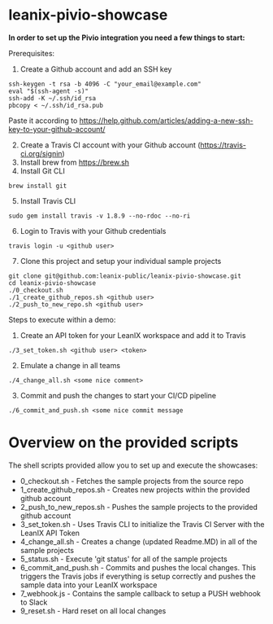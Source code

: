 # leanix-pivio-showcase

**In order to set up the Pivio integration you need a few things to start:**

Prerequisites:

1. Create a Github account and add an SSH key 
```
ssh-keygen -t rsa -b 4096 -C "your_email@example.com"
eval "$(ssh-agent -s)"
ssh-add -K ~/.ssh/id_rsa
pbcopy < ~/.ssh/id_rsa.pub
```
Paste it according to https://help.github.com/articles/adding-a-new-ssh-key-to-your-github-account/


2. Create a Travis CI account with your Github account (https://travis-ci.org/signin)
3. Install brew from https://brew.sh
4. Install Git CLI 
```
brew install git
```
5. Install Travis CLI 
```
sudo gem install travis -v 1.8.9 --no-rdoc --no-ri
```

6. Login to Travis with your Github credentials
```
travis login -u <github user>
```

7. Clone this project and setup your individual sample projects
```
git clone git@github.com:leanix-public/leanix-pivio-showcase.git
cd leanix-pivio-showcase
./0_checkout.sh
./1_create_github_repos.sh <github user>
./2_push_to_new_repo.sh <github user>
```

Steps to execute within a demo:
1. Create an API token for your LeanIX workspace and add it to Travis
```
./3_set_token.sh <github user> <token>
```
2. Emulate a change in all teams
```
./4_change_all.sh <some nice comment>
```
3. Commit and push the changes to start your CI/CD pipeline
```
./6_commit_and_push.sh <some nice commit message
```


# Overview on the provided scripts
The shell scripts provided allow you to set up and execute the showcases:
- 0_checkout.sh - Fetches the sample projects from the source repo
- 1_create_github_repos.sh - Creates new projects within the provided github account
- 2_push_to_new_repos.sh - Pushes the sample projects to the provided github account
- 3_set_token.sh - Uses Travis CLI to initialize the Travis CI Server with the LeanIX API Token
- 4_change_all.sh - Creates a change (updated Readme.MD) in all of the sample projects
- 5_status.sh - Execute 'git status' for all of the sample projects
- 6_commit_and_push.sh - Commits and pushes the local changes. This triggers the Travis jobs if everything is setup correctly and pushes the sample data into your LeanIX workspace
- 7_webhook.js - Contains the sample callback to setup a PUSH webhook to Slack
- 9_reset.sh - Hard reset on all local changes


      
  
